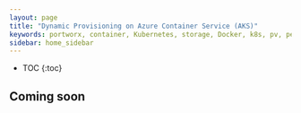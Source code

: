```yaml
---
layout: page
title: "Dynamic Provisioning on Azure Container Service (AKS)"
keywords: portworx, container, Kubernetes, storage, Docker, k8s, pv, persistent disk, gke, gce, aks, Azure
sidebar: home_sidebar
---
```


* TOC
{:toc}

## Coming soon
